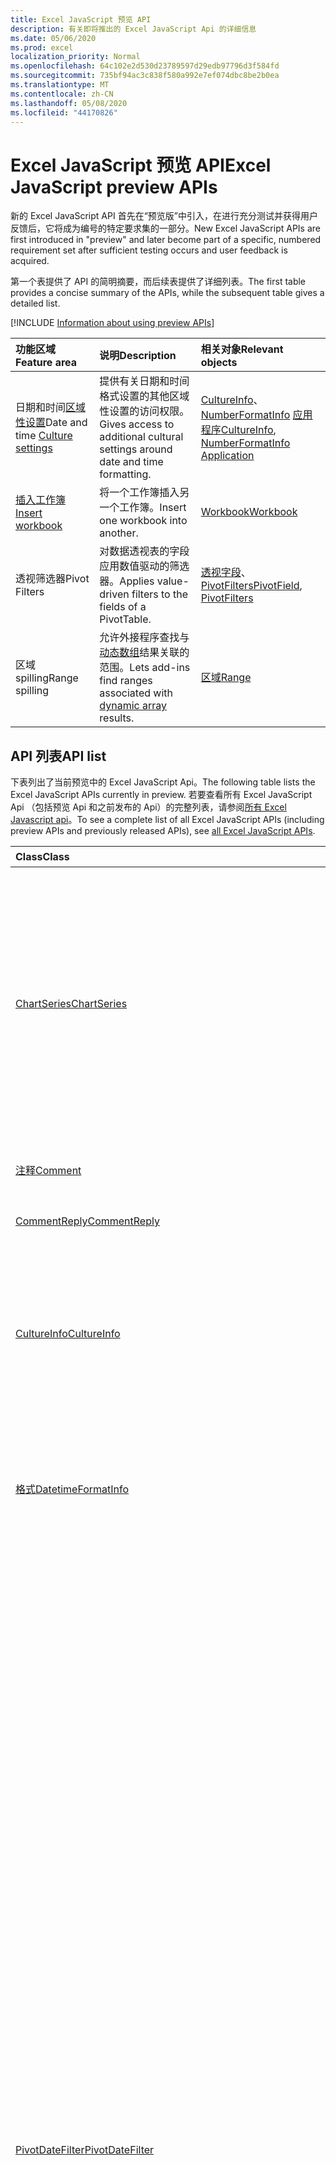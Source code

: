 ```yaml
---
title: Excel JavaScript 预览 API
description: 有关即将推出的 Excel JavaScript Api 的详细信息
ms.date: 05/06/2020
ms.prod: excel
localization_priority: Normal
ms.openlocfilehash: 64c102e2d530d23789597d29edb97796d3f584fd
ms.sourcegitcommit: 735bf94ac3c838f580a992e7ef074dbc8be2b0ea
ms.translationtype: MT
ms.contentlocale: zh-CN
ms.lasthandoff: 05/08/2020
ms.locfileid: "44170826"
---
```

# <a name="excel-javascript-preview-apis"></a><span data-ttu-id="7da85-103">Excel JavaScript 预览 API</span><span class="sxs-lookup"><span data-stu-id="7da85-103">Excel JavaScript preview APIs</span></span>

<span data-ttu-id="7da85-104">新的 Excel JavaScript API 首先在“预览版”中引入，在进行充分测试并获得用户反馈后，它将成为编号的特定要求集的一部分。</span><span class="sxs-lookup"><span data-stu-id="7da85-104">New Excel JavaScript APIs are first introduced in "preview" and later become part of a specific, numbered requirement set after sufficient testing occurs and user feedback is acquired.</span></span>

<span data-ttu-id="7da85-105">第一个表提供了 API 的简明摘要，而后续表提供了详细列表。</span><span class="sxs-lookup"><span data-stu-id="7da85-105">The first table provides a concise summary of the APIs, while the subsequent table gives a detailed list.</span></span>

[!INCLUDE [Information about using preview APIs](../../includes/using-preview-apis-host.md)]

| <span data-ttu-id="7da85-106">功能区域</span><span class="sxs-lookup"><span data-stu-id="7da85-106">Feature area</span></span> | <span data-ttu-id="7da85-107">说明</span><span class="sxs-lookup"><span data-stu-id="7da85-107">Description</span></span> | <span data-ttu-id="7da85-108">相关对象</span><span class="sxs-lookup"><span data-stu-id="7da85-108">Relevant objects</span></span> |
|:--- |:--- |:--- |
| <span data-ttu-id="7da85-109">日期和时间[区域性设置](../../excel/excel-add-ins-workbooks.md#access-application-culture-settings)</span><span class="sxs-lookup"><span data-stu-id="7da85-109">Date and time [Culture settings](../../excel/excel-add-ins-workbooks.md#access-application-culture-settings)</span></span> | <span data-ttu-id="7da85-110">提供有关日期和时间格式设置的其他区域性设置的访问权限。</span><span class="sxs-lookup"><span data-stu-id="7da85-110">Gives access to additional cultural settings around date and time formatting.</span></span> | <span data-ttu-id="7da85-111">[CultureInfo](/javascript/api/excel/excel.cultureinfo)、 [NumberFormatInfo](/javascript/api/excel/excel.numberformatinfo) [应用程序](/javascript/api/excel/excel.application)</span><span class="sxs-lookup"><span data-stu-id="7da85-111">[CultureInfo](/javascript/api/excel/excel.cultureinfo), [NumberFormatInfo](/javascript/api/excel/excel.numberformatinfo) [Application](/javascript/api/excel/excel.application)</span></span> |
| [<span data-ttu-id="7da85-112">插入工作簿</span><span class="sxs-lookup"><span data-stu-id="7da85-112">Insert workbook</span></span>](../../excel/excel-add-ins-workbooks.md#insert-a-copy-of-an-existing-workbook-into-the-current-one-preview) | <span data-ttu-id="7da85-113">将一个工作簿插入另一个工作簿。</span><span class="sxs-lookup"><span data-stu-id="7da85-113">Insert one workbook into another.</span></span>  | [<span data-ttu-id="7da85-114">Workbook</span><span class="sxs-lookup"><span data-stu-id="7da85-114">Workbook</span></span>](/javascript/api/excel/excel.worksheetcollection) |
| <span data-ttu-id="7da85-115">透视筛选器</span><span class="sxs-lookup"><span data-stu-id="7da85-115">Pivot Filters</span></span> | <span data-ttu-id="7da85-116">对数据透视表的字段应用数值驱动的筛选器。</span><span class="sxs-lookup"><span data-stu-id="7da85-116">Applies value-driven filters to the fields of a PivotTable.</span></span> | <span data-ttu-id="7da85-117">[透视字段](/javascript/api/excel/excel.pivotfield#applyfilter-filter-)、 [PivotFilters](/javascript/api/excel/excel.pivotFilters)</span><span class="sxs-lookup"><span data-stu-id="7da85-117">[PivotField](/javascript/api/excel/excel.pivotfield#applyfilter-filter-), [PivotFilters](/javascript/api/excel/excel.pivotFilters)</span></span> |
|<span data-ttu-id="7da85-118">区域 spilling</span><span class="sxs-lookup"><span data-stu-id="7da85-118">Range spilling</span></span> | <span data-ttu-id="7da85-119">允许外接程序查找与[动态数组](https://support.microsoft.com/office/dynamic-array-formulas-and-spilled-array-behavior-205c6b06-03ba-4151-89a1-87a7eb36e531)结果关联的范围。</span><span class="sxs-lookup"><span data-stu-id="7da85-119">Lets add-ins find ranges associated with [dynamic array](https://support.microsoft.com/office/dynamic-array-formulas-and-spilled-array-behavior-205c6b06-03ba-4151-89a1-87a7eb36e531) results.</span></span> | [<span data-ttu-id="7da85-120">区域</span><span class="sxs-lookup"><span data-stu-id="7da85-120">Range</span></span>](/javascript/api/excel/excel.range) |

## <a name="api-list"></a><span data-ttu-id="7da85-121">API 列表</span><span class="sxs-lookup"><span data-stu-id="7da85-121">API list</span></span>

<span data-ttu-id="7da85-122">下表列出了当前预览中的 Excel JavaScript Api。</span><span class="sxs-lookup"><span data-stu-id="7da85-122">The following table lists the Excel JavaScript APIs currently in preview.</span></span> <span data-ttu-id="7da85-123">若要查看所有 Excel JavaScript Api （包括预览 Api 和之前发布的 Api）的完整列表，请参阅[所有 Excel Javascript api](/javascript/api/excel?view=excel-js-preview)。</span><span class="sxs-lookup"><span data-stu-id="7da85-123">To see a complete list of all Excel JavaScript APIs (including preview APIs and previously released APIs), see [all Excel JavaScript APIs](/javascript/api/excel?view=excel-js-preview).</span></span>

| <span data-ttu-id="7da85-124">Class</span><span class="sxs-lookup"><span data-stu-id="7da85-124">Class</span></span> | <span data-ttu-id="7da85-125">域</span><span class="sxs-lookup"><span data-stu-id="7da85-125">Fields</span></span> | <span data-ttu-id="7da85-126">说明</span><span class="sxs-lookup"><span data-stu-id="7da85-126">Description</span></span> |
|:---|:---|:---|
|[<span data-ttu-id="7da85-127">ChartSeries</span><span class="sxs-lookup"><span data-stu-id="7da85-127">ChartSeries</span></span>](/javascript/api/excel/excel.chartseries)|[<span data-ttu-id="7da85-128">getDimensionValues （维： ChartSeriesDimension）</span><span class="sxs-lookup"><span data-stu-id="7da85-128">getDimensionValues(dimension: Excel.ChartSeriesDimension)</span></span>](/javascript/api/excel/excel.chartseries#getdimensionvalues-dimension-)|<span data-ttu-id="7da85-129">从图表系列的单个维中获取值。</span><span class="sxs-lookup"><span data-stu-id="7da85-129">Gets the values from a single dimension of the chart series.</span></span> <span data-ttu-id="7da85-130">这些值可以是类别值，也可以是数据值，具体取决于指定的维度和为图表系列映射数据的方式。</span><span class="sxs-lookup"><span data-stu-id="7da85-130">These could be either category values or data values, depending on the dimension specified and how the data is mapped for the chart series.</span></span>|
|[<span data-ttu-id="7da85-131">注释</span><span class="sxs-lookup"><span data-stu-id="7da85-131">Comment</span></span>](/javascript/api/excel/excel.comment)|[<span data-ttu-id="7da85-132">contentType</span><span class="sxs-lookup"><span data-stu-id="7da85-132">contentType</span></span>](/javascript/api/excel/excel.comment#contenttype)|<span data-ttu-id="7da85-133">获取注释的内容类型。</span><span class="sxs-lookup"><span data-stu-id="7da85-133">Gets the content type of the comment.</span></span>|
|[<span data-ttu-id="7da85-134">CommentReply</span><span class="sxs-lookup"><span data-stu-id="7da85-134">CommentReply</span></span>](/javascript/api/excel/excel.commentreply)|[<span data-ttu-id="7da85-135">contentType</span><span class="sxs-lookup"><span data-stu-id="7da85-135">contentType</span></span>](/javascript/api/excel/excel.commentreply#contenttype)|<span data-ttu-id="7da85-136">答复的内容类型。</span><span class="sxs-lookup"><span data-stu-id="7da85-136">The content type of the reply.</span></span>|
|[<span data-ttu-id="7da85-137">CultureInfo</span><span class="sxs-lookup"><span data-stu-id="7da85-137">CultureInfo</span></span>](/javascript/api/excel/excel.cultureinfo)|[<span data-ttu-id="7da85-138">datetimeFormat</span><span class="sxs-lookup"><span data-stu-id="7da85-138">datetimeFormat</span></span>](/javascript/api/excel/excel.cultureinfo#datetimeformat)|<span data-ttu-id="7da85-139">定义适当的区域性格式，以显示日期和时间。</span><span class="sxs-lookup"><span data-stu-id="7da85-139">Defines the culturally appropriate format of displaying date and time.</span></span> <span data-ttu-id="7da85-140">这取决于当前的系统区域性设置。</span><span class="sxs-lookup"><span data-stu-id="7da85-140">This is based on current system culture settings.</span></span>|
|[<span data-ttu-id="7da85-141">格式</span><span class="sxs-lookup"><span data-stu-id="7da85-141">DatetimeFormatInfo</span></span>](/javascript/api/excel/excel.datetimeformatinfo)|[<span data-ttu-id="7da85-142">dateSeparator</span><span class="sxs-lookup"><span data-stu-id="7da85-142">dateSeparator</span></span>](/javascript/api/excel/excel.datetimeformatinfo#dateseparator)|<span data-ttu-id="7da85-143">获取用作日期分隔符的字符串。</span><span class="sxs-lookup"><span data-stu-id="7da85-143">Gets the string used as the date separator.</span></span> <span data-ttu-id="7da85-144">这取决于当前的系统设置。</span><span class="sxs-lookup"><span data-stu-id="7da85-144">This is based on current system settings.</span></span>|
||[<span data-ttu-id="7da85-145">longDatePattern</span><span class="sxs-lookup"><span data-stu-id="7da85-145">longDatePattern</span></span>](/javascript/api/excel/excel.datetimeformatinfo#longdatepattern)|<span data-ttu-id="7da85-146">获取长日期值的格式字符串。</span><span class="sxs-lookup"><span data-stu-id="7da85-146">Gets the format string for a long date value.</span></span> <span data-ttu-id="7da85-147">这取决于当前的系统设置。</span><span class="sxs-lookup"><span data-stu-id="7da85-147">This is based on current system settings.</span></span>|
||[<span data-ttu-id="7da85-148">longTimePattern</span><span class="sxs-lookup"><span data-stu-id="7da85-148">longTimePattern</span></span>](/javascript/api/excel/excel.datetimeformatinfo#longtimepattern)|<span data-ttu-id="7da85-149">获取长时间值的格式字符串。</span><span class="sxs-lookup"><span data-stu-id="7da85-149">Gets the format string for a long time value.</span></span> <span data-ttu-id="7da85-150">这取决于当前的系统设置。</span><span class="sxs-lookup"><span data-stu-id="7da85-150">This is based on current system settings.</span></span>|
||[<span data-ttu-id="7da85-151">shortDatePattern</span><span class="sxs-lookup"><span data-stu-id="7da85-151">shortDatePattern</span></span>](/javascript/api/excel/excel.datetimeformatinfo#shortdatepattern)|<span data-ttu-id="7da85-152">获取短日期值的格式字符串。</span><span class="sxs-lookup"><span data-stu-id="7da85-152">Gets the format string for a short date value.</span></span> <span data-ttu-id="7da85-153">这取决于当前的系统设置。</span><span class="sxs-lookup"><span data-stu-id="7da85-153">This is based on current system settings.</span></span>|
||[<span data-ttu-id="7da85-154">timeSeparator</span><span class="sxs-lookup"><span data-stu-id="7da85-154">timeSeparator</span></span>](/javascript/api/excel/excel.datetimeformatinfo#timeseparator)|<span data-ttu-id="7da85-155">获取用作时间分隔符的字符串。</span><span class="sxs-lookup"><span data-stu-id="7da85-155">Gets the string used as the time separator.</span></span> <span data-ttu-id="7da85-156">这取决于当前的系统设置。</span><span class="sxs-lookup"><span data-stu-id="7da85-156">This is based on current system settings.</span></span>|
|[<span data-ttu-id="7da85-157">PivotDateFilter</span><span class="sxs-lookup"><span data-stu-id="7da85-157">PivotDateFilter</span></span>](/javascript/api/excel/excel.pivotdatefilter)|[<span data-ttu-id="7da85-158">运算符</span><span class="sxs-lookup"><span data-stu-id="7da85-158">comparator</span></span>](/javascript/api/excel/excel.pivotdatefilter#comparator)|<span data-ttu-id="7da85-159">比较运算符是其他值要与其进行比较的静态值。</span><span class="sxs-lookup"><span data-stu-id="7da85-159">The comparator is the static value to which other values are compared.</span></span> <span data-ttu-id="7da85-160">比较的类型由条件定义。</span><span class="sxs-lookup"><span data-stu-id="7da85-160">The type of comparison is defined by the condition.</span></span>|
||[<span data-ttu-id="7da85-161">表达式</span><span class="sxs-lookup"><span data-stu-id="7da85-161">condition</span></span>](/javascript/api/excel/excel.pivotdatefilter#condition)|<span data-ttu-id="7da85-162">指定筛选器的条件，该条件定义了必要的筛选条件。</span><span class="sxs-lookup"><span data-stu-id="7da85-162">Specifies the condition for the filter, which defines the necessary filtering criteria.</span></span>|
||[<span data-ttu-id="7da85-163">异</span><span class="sxs-lookup"><span data-stu-id="7da85-163">exclusive</span></span>](/javascript/api/excel/excel.pivotdatefilter#exclusive)|<span data-ttu-id="7da85-164">如果为 true，则筛选*排除*满足条件的项目。</span><span class="sxs-lookup"><span data-stu-id="7da85-164">If true, filter *excludes* items that meet criteria.</span></span> <span data-ttu-id="7da85-165">默认值为 false （筛选以包含满足条件的项目）。</span><span class="sxs-lookup"><span data-stu-id="7da85-165">The default is false (filter to include items that meet criteria).</span></span>|
||[<span data-ttu-id="7da85-166">lowerBound</span><span class="sxs-lookup"><span data-stu-id="7da85-166">lowerBound</span></span>](/javascript/api/excel/excel.pivotdatefilter#lowerbound)|<span data-ttu-id="7da85-167">`Between`筛选条件范围的下限。</span><span class="sxs-lookup"><span data-stu-id="7da85-167">The lower-bound of the range for the `Between` filter condition.</span></span>|
||[<span data-ttu-id="7da85-168">upperBound</span><span class="sxs-lookup"><span data-stu-id="7da85-168">upperBound</span></span>](/javascript/api/excel/excel.pivotdatefilter#upperbound)|<span data-ttu-id="7da85-169">`Between`筛选条件范围的上限。</span><span class="sxs-lookup"><span data-stu-id="7da85-169">The upper-bound of the range for the `Between` filter condition.</span></span>|
||[<span data-ttu-id="7da85-170">wholeDays</span><span class="sxs-lookup"><span data-stu-id="7da85-170">wholeDays</span></span>](/javascript/api/excel/excel.pivotdatefilter#wholedays)|<span data-ttu-id="7da85-171">对于`Equals`、 `Before`、 `After`和`Between`筛选条件，指示是否应将比较作为全天进行。</span><span class="sxs-lookup"><span data-stu-id="7da85-171">For `Equals`, `Before`, `After`, and `Between` filter conditions, indicates if comparisons should be made as whole days.</span></span>|
|[<span data-ttu-id="7da85-172">PivotField</span><span class="sxs-lookup"><span data-stu-id="7da85-172">PivotField</span></span>](/javascript/api/excel/excel.pivotfield)|[<span data-ttu-id="7da85-173">applyFilter （filter： PivotFilters）</span><span class="sxs-lookup"><span data-stu-id="7da85-173">applyFilter(filter: Excel.PivotFilters)</span></span>](/javascript/api/excel/excel.pivotfield#applyfilter-filter-)|<span data-ttu-id="7da85-174">设置字段的当前 PivotFilters 的一个或多个，并将它们应用于字段。</span><span class="sxs-lookup"><span data-stu-id="7da85-174">Sets one or multiple of the field's current PivotFilters and applies them to the field.</span></span>|
||[<span data-ttu-id="7da85-175">clearAllFilters （）</span><span class="sxs-lookup"><span data-stu-id="7da85-175">clearAllFilters()</span></span>](/javascript/api/excel/excel.pivotfield#clearallfilters--)|<span data-ttu-id="7da85-176">从字段的所有筛选器中清除所有条件。</span><span class="sxs-lookup"><span data-stu-id="7da85-176">Clears all criteria from all of the field's filters.</span></span> <span data-ttu-id="7da85-177">这将删除对字段的任何活动筛选。</span><span class="sxs-lookup"><span data-stu-id="7da85-177">This removes any active filtering on the field.</span></span>|
||[<span data-ttu-id="7da85-178">clearFilter （filterType： PivotFilterType）</span><span class="sxs-lookup"><span data-stu-id="7da85-178">clearFilter(filterType: Excel.PivotFilterType)</span></span>](/javascript/api/excel/excel.pivotfield#clearfilter-filtertype-)|<span data-ttu-id="7da85-179">清除给定类型的字段筛选器中的所有现有条件（如果当前应用了一个条件）。</span><span class="sxs-lookup"><span data-stu-id="7da85-179">Clears all existing criteria from the field's filter of the given type (if one is currently applied).</span></span>|
||[<span data-ttu-id="7da85-180">getFilters()</span><span class="sxs-lookup"><span data-stu-id="7da85-180">getFilters()</span></span>](/javascript/api/excel/excel.pivotfield#getfilters--)|<span data-ttu-id="7da85-181">获取当前应用于字段的所有筛选器。</span><span class="sxs-lookup"><span data-stu-id="7da85-181">Gets all filters currently applied on the field.</span></span>|
||[<span data-ttu-id="7da85-182">isFiltered （filterType？： PivotFilterType）</span><span class="sxs-lookup"><span data-stu-id="7da85-182">isFiltered(filterType?: Excel.PivotFilterType)</span></span>](/javascript/api/excel/excel.pivotfield#isfiltered-filtertype-)|<span data-ttu-id="7da85-183">检查字段上是否有任何已应用的筛选器。</span><span class="sxs-lookup"><span data-stu-id="7da85-183">Checks if there are any applied filters on the field.</span></span>|
|[<span data-ttu-id="7da85-184">PivotFilters</span><span class="sxs-lookup"><span data-stu-id="7da85-184">PivotFilters</span></span>](/javascript/api/excel/excel.pivotfilters)|[<span data-ttu-id="7da85-185">dateFilter</span><span class="sxs-lookup"><span data-stu-id="7da85-185">dateFilter</span></span>](/javascript/api/excel/excel.pivotfilters#datefilter)|<span data-ttu-id="7da85-186">透视字段当前应用的日期筛选器。</span><span class="sxs-lookup"><span data-stu-id="7da85-186">The PivotField's currently applied date filter.</span></span> <span data-ttu-id="7da85-187">如果未应用任何值，则为 Null。</span><span class="sxs-lookup"><span data-stu-id="7da85-187">Null if none is applied.</span></span>|
||[<span data-ttu-id="7da85-188">labelFilter</span><span class="sxs-lookup"><span data-stu-id="7da85-188">labelFilter</span></span>](/javascript/api/excel/excel.pivotfilters#labelfilter)|<span data-ttu-id="7da85-189">透视字段当前应用的标签筛选器。</span><span class="sxs-lookup"><span data-stu-id="7da85-189">The PivotField's currently applied label filter.</span></span> <span data-ttu-id="7da85-190">如果未应用任何值，则为 Null。</span><span class="sxs-lookup"><span data-stu-id="7da85-190">Null if none is applied.</span></span>|
||[<span data-ttu-id="7da85-191">manualFilter</span><span class="sxs-lookup"><span data-stu-id="7da85-191">manualFilter</span></span>](/javascript/api/excel/excel.pivotfilters#manualfilter)|<span data-ttu-id="7da85-192">透视字段当前应用的手动筛选。</span><span class="sxs-lookup"><span data-stu-id="7da85-192">The PivotField's currently applied manual filter.</span></span> <span data-ttu-id="7da85-193">如果未应用任何值，则为 Null。</span><span class="sxs-lookup"><span data-stu-id="7da85-193">Null if none is applied.</span></span>|
||[<span data-ttu-id="7da85-194">valueFilter</span><span class="sxs-lookup"><span data-stu-id="7da85-194">valueFilter</span></span>](/javascript/api/excel/excel.pivotfilters#valuefilter)|<span data-ttu-id="7da85-195">透视字段当前应用的值筛选器。</span><span class="sxs-lookup"><span data-stu-id="7da85-195">The PivotField's currently applied value filter.</span></span> <span data-ttu-id="7da85-196">如果未应用任何值，则为 Null。</span><span class="sxs-lookup"><span data-stu-id="7da85-196">Null if none is applied.</span></span>|
|[<span data-ttu-id="7da85-197">PivotLabelFilter</span><span class="sxs-lookup"><span data-stu-id="7da85-197">PivotLabelFilter</span></span>](/javascript/api/excel/excel.pivotlabelfilter)|[<span data-ttu-id="7da85-198">运算符</span><span class="sxs-lookup"><span data-stu-id="7da85-198">comparator</span></span>](/javascript/api/excel/excel.pivotlabelfilter#comparator)|<span data-ttu-id="7da85-199">比较运算符是其他值要与其进行比较的静态值。</span><span class="sxs-lookup"><span data-stu-id="7da85-199">The comparator is the static value to which other values are compared.</span></span> <span data-ttu-id="7da85-200">比较的类型由条件定义。</span><span class="sxs-lookup"><span data-stu-id="7da85-200">The type of comparison is defined by the condition.</span></span>|
||[<span data-ttu-id="7da85-201">表达式</span><span class="sxs-lookup"><span data-stu-id="7da85-201">condition</span></span>](/javascript/api/excel/excel.pivotlabelfilter#condition)|<span data-ttu-id="7da85-202">指定筛选器的条件，该条件定义了必要的筛选条件。</span><span class="sxs-lookup"><span data-stu-id="7da85-202">Specifies the condition for the filter, which defines the necessary filtering criteria.</span></span>|
||[<span data-ttu-id="7da85-203">异</span><span class="sxs-lookup"><span data-stu-id="7da85-203">exclusive</span></span>](/javascript/api/excel/excel.pivotlabelfilter#exclusive)|<span data-ttu-id="7da85-204">如果为 true，则筛选*排除*满足条件的项目。</span><span class="sxs-lookup"><span data-stu-id="7da85-204">If true, filter *excludes* items that meet criteria.</span></span> <span data-ttu-id="7da85-205">默认值为 false （筛选以包含满足条件的项目）。</span><span class="sxs-lookup"><span data-stu-id="7da85-205">The default is false (filter to include items that meet criteria).</span></span>|
||[<span data-ttu-id="7da85-206">lowerBound</span><span class="sxs-lookup"><span data-stu-id="7da85-206">lowerBound</span></span>](/javascript/api/excel/excel.pivotlabelfilter#lowerbound)|<span data-ttu-id="7da85-207">筛选条件之间的范围的下限。</span><span class="sxs-lookup"><span data-stu-id="7da85-207">The lower-bound of the range for the Between filter condition.</span></span>|
||[<span data-ttu-id="7da85-208">substring</span><span class="sxs-lookup"><span data-stu-id="7da85-208">substring</span></span>](/javascript/api/excel/excel.pivotlabelfilter#substring)|<span data-ttu-id="7da85-209">用于`BeginsWith`、 `EndsWith`和`Contains`筛选条件的子字符串。</span><span class="sxs-lookup"><span data-stu-id="7da85-209">The substring used for `BeginsWith`, `EndsWith`, and `Contains` filter conditions.</span></span>|
||[<span data-ttu-id="7da85-210">upperBound</span><span class="sxs-lookup"><span data-stu-id="7da85-210">upperBound</span></span>](/javascript/api/excel/excel.pivotlabelfilter#upperbound)|<span data-ttu-id="7da85-211">筛选条件之间的范围的上限。</span><span class="sxs-lookup"><span data-stu-id="7da85-211">The upper-bound of the range for the Between filter condition.</span></span>|
|[<span data-ttu-id="7da85-212">PivotLayout</span><span class="sxs-lookup"><span data-stu-id="7da85-212">PivotLayout</span></span>](/javascript/api/excel/excel.pivotlayout)|[<span data-ttu-id="7da85-213">getCell(dataHierarchy: DataPivotHierarchy \| string, rowItems: Array<PivotItem \| string>, columnItems: Array<PivotItem \| string>)</span><span class="sxs-lookup"><span data-stu-id="7da85-213">getCell(dataHierarchy: DataPivotHierarchy \| string, rowItems: Array<PivotItem \| string>, columnItems: Array<PivotItem \| string>)</span></span>](/javascript/api/excel/excel.pivotlayout#getcell-datahierarchy--rowitems--columnitems-)|<span data-ttu-id="7da85-214">根据数据层次结构以及各自层次结构的行和列项，获取数据透视表中的唯一单元格。</span><span class="sxs-lookup"><span data-stu-id="7da85-214">Gets a unique cell in the PivotTable based on a data hierarchy and the row and column items of their respective hierarchies.</span></span> <span data-ttu-id="7da85-215">返回的单元格是给定行和列的交集，其中包含来自给定层次结构的数据。</span><span class="sxs-lookup"><span data-stu-id="7da85-215">The returned cell is the intersection of the given row and column that contains the data from the given hierarchy.</span></span> <span data-ttu-id="7da85-216">此方法与在特定单元格上调用 getPivotItems 和 getDataHierarchy 相反。</span><span class="sxs-lookup"><span data-stu-id="7da85-216">This method is the inverse of calling getPivotItems and getDataHierarchy on a particular cell.</span></span>|
||[<span data-ttu-id="7da85-217">pivotStyle</span><span class="sxs-lookup"><span data-stu-id="7da85-217">pivotStyle</span></span>](/javascript/api/excel/excel.pivotlayout#pivotstyle)|<span data-ttu-id="7da85-218">应用于数据透视表的样式。</span><span class="sxs-lookup"><span data-stu-id="7da85-218">The style applied to the PivotTable.</span></span>|
||[<span data-ttu-id="7da85-219">setStyle （style： string \| PivotTableStyle \| BuiltInPivotTableStyle）</span><span class="sxs-lookup"><span data-stu-id="7da85-219">setStyle(style: string \| PivotTableStyle \| BuiltInPivotTableStyle)</span></span>](/javascript/api/excel/excel.pivotlayout#setstyle-style-)|<span data-ttu-id="7da85-220">设置应用于数据透视表的样式。</span><span class="sxs-lookup"><span data-stu-id="7da85-220">Sets the style applied to the PivotTable.</span></span>|
|[<span data-ttu-id="7da85-221">PivotManualFilter</span><span class="sxs-lookup"><span data-stu-id="7da85-221">PivotManualFilter</span></span>](/javascript/api/excel/excel.pivotmanualfilter)|[<span data-ttu-id="7da85-222">selectedItems</span><span class="sxs-lookup"><span data-stu-id="7da85-222">selectedItems</span></span>](/javascript/api/excel/excel.pivotmanualfilter#selecteditems)|<span data-ttu-id="7da85-223">要手动筛选的选定项的列表。</span><span class="sxs-lookup"><span data-stu-id="7da85-223">A list of selected items to manually filter.</span></span> <span data-ttu-id="7da85-224">这些项必须是所选字段中现有和有效的项。</span><span class="sxs-lookup"><span data-stu-id="7da85-224">These must be existing and valid items from the chosen field.</span></span>|
|[<span data-ttu-id="7da85-225">PivotTable</span><span class="sxs-lookup"><span data-stu-id="7da85-225">PivotTable</span></span>](/javascript/api/excel/excel.pivottable)|[<span data-ttu-id="7da85-226">allowMultipleFiltersPerField</span><span class="sxs-lookup"><span data-stu-id="7da85-226">allowMultipleFiltersPerField</span></span>](/javascript/api/excel/excel.pivottable#allowmultiplefiltersperfield)|<span data-ttu-id="7da85-227">指定数据透视表是否允许对表中给定的透视字段上的多个 PivotFilters 进行应用。</span><span class="sxs-lookup"><span data-stu-id="7da85-227">Specifies if the PivotTable allows the application of multiple PivotFilters on a given PivotField in the table.</span></span>|
|[<span data-ttu-id="7da85-228">PivotValueFilter</span><span class="sxs-lookup"><span data-stu-id="7da85-228">PivotValueFilter</span></span>](/javascript/api/excel/excel.pivotvaluefilter)|[<span data-ttu-id="7da85-229">运算符</span><span class="sxs-lookup"><span data-stu-id="7da85-229">comparator</span></span>](/javascript/api/excel/excel.pivotvaluefilter#comparator)|<span data-ttu-id="7da85-230">比较运算符是其他值要与其进行比较的静态值。</span><span class="sxs-lookup"><span data-stu-id="7da85-230">The comparator is the static value to which other values are compared.</span></span> <span data-ttu-id="7da85-231">比较的类型由条件定义。</span><span class="sxs-lookup"><span data-stu-id="7da85-231">The type of comparison is defined by the condition.</span></span>|
||[<span data-ttu-id="7da85-232">表达式</span><span class="sxs-lookup"><span data-stu-id="7da85-232">condition</span></span>](/javascript/api/excel/excel.pivotvaluefilter#condition)|<span data-ttu-id="7da85-233">指定筛选器的条件，该条件定义了必要的筛选条件。</span><span class="sxs-lookup"><span data-stu-id="7da85-233">Specifies the condition for the filter, which defines the necessary filtering criteria.</span></span>|
||[<span data-ttu-id="7da85-234">异</span><span class="sxs-lookup"><span data-stu-id="7da85-234">exclusive</span></span>](/javascript/api/excel/excel.pivotvaluefilter#exclusive)|<span data-ttu-id="7da85-235">如果为 true，则筛选*排除*满足条件的项目。</span><span class="sxs-lookup"><span data-stu-id="7da85-235">If true, filter *excludes* items that meet criteria.</span></span> <span data-ttu-id="7da85-236">默认值为 false （筛选以包含满足条件的项目）。</span><span class="sxs-lookup"><span data-stu-id="7da85-236">The default is false (filter to include items that meet criteria).</span></span>|
||[<span data-ttu-id="7da85-237">lowerBound</span><span class="sxs-lookup"><span data-stu-id="7da85-237">lowerBound</span></span>](/javascript/api/excel/excel.pivotvaluefilter#lowerbound)|<span data-ttu-id="7da85-238">`Between`筛选条件范围的下限。</span><span class="sxs-lookup"><span data-stu-id="7da85-238">The lower-bound of the range for the `Between` filter condition.</span></span>|
||[<span data-ttu-id="7da85-239">selectionType</span><span class="sxs-lookup"><span data-stu-id="7da85-239">selectionType</span></span>](/javascript/api/excel/excel.pivotvaluefilter#selectiontype)|<span data-ttu-id="7da85-240">指定筛选器是用于顶部/底部 N 项、顶部/底部 N 百分比还是顶部/底部 N 求和。</span><span class="sxs-lookup"><span data-stu-id="7da85-240">Specifies if the filter is for the top/bottom N items, top/bottom N percent, or top/bottom N sum.</span></span>|
||[<span data-ttu-id="7da85-241">极限</span><span class="sxs-lookup"><span data-stu-id="7da85-241">threshold</span></span>](/javascript/api/excel/excel.pivotvaluefilter#threshold)|<span data-ttu-id="7da85-242">要针对顶部/底部筛选条件筛选的项、百分比或 sum 的 "N" 阈值数。</span><span class="sxs-lookup"><span data-stu-id="7da85-242">The "N" threshold number of items, percent, or sum to be filtered for a Top/Bottom filter condition.</span></span>|
||[<span data-ttu-id="7da85-243">upperBound</span><span class="sxs-lookup"><span data-stu-id="7da85-243">upperBound</span></span>](/javascript/api/excel/excel.pivotvaluefilter#upperbound)|<span data-ttu-id="7da85-244">`Between`筛选条件范围的上限。</span><span class="sxs-lookup"><span data-stu-id="7da85-244">The upper-bound of the range for the `Between` filter condition.</span></span>|
||[<span data-ttu-id="7da85-245">value</span><span class="sxs-lookup"><span data-stu-id="7da85-245">value</span></span>](/javascript/api/excel/excel.pivotvaluefilter#value)|<span data-ttu-id="7da85-246">筛选所依据的字段中所选的 "值" 的名称。</span><span class="sxs-lookup"><span data-stu-id="7da85-246">Name of the chosen "value" in the field by which to filter.</span></span>|
|[<span data-ttu-id="7da85-247">Range</span><span class="sxs-lookup"><span data-stu-id="7da85-247">Range</span></span>](/javascript/api/excel/excel.range)|[<span data-ttu-id="7da85-248">getSpillParent()</span><span class="sxs-lookup"><span data-stu-id="7da85-248">getSpillParent()</span></span>](/javascript/api/excel/excel.range#getspillparent--)|<span data-ttu-id="7da85-249">获取 Range 对象，它包含要将某个单元格溢出到的定位单元格。</span><span class="sxs-lookup"><span data-stu-id="7da85-249">Gets the range object containing the anchor cell for a cell getting spilled into.</span></span> <span data-ttu-id="7da85-250">如果应用于具有多个单元格的区域，则会失败。</span><span class="sxs-lookup"><span data-stu-id="7da85-250">Fails if applied to a range with more than one cell.</span></span>|
||[<span data-ttu-id="7da85-251">getSpillParentOrNullObject()</span><span class="sxs-lookup"><span data-stu-id="7da85-251">getSpillParentOrNullObject()</span></span>](/javascript/api/excel/excel.range#getspillparentornullobject--)|<span data-ttu-id="7da85-252">获取 Range 对象，它包含要将某个单元格溢出到的定位单元格。</span><span class="sxs-lookup"><span data-stu-id="7da85-252">Gets the range object containing the anchor cell for a cell getting spilled into.</span></span>|
||[<span data-ttu-id="7da85-253">getSpillingToRange()</span><span class="sxs-lookup"><span data-stu-id="7da85-253">getSpillingToRange()</span></span>](/javascript/api/excel/excel.range#getspillingtorange--)|<span data-ttu-id="7da85-254">获取 Range 对象，它在调用定位单元格时包含溢出区域。</span><span class="sxs-lookup"><span data-stu-id="7da85-254">Gets the range object containing the spill range when called on an anchor cell.</span></span> <span data-ttu-id="7da85-255">如果应用于具有多个单元格的区域，则会失败。</span><span class="sxs-lookup"><span data-stu-id="7da85-255">Fails if applied to a range with more than one cell.</span></span>|
||[<span data-ttu-id="7da85-256">getSpillingToRangeOrNullObject()</span><span class="sxs-lookup"><span data-stu-id="7da85-256">getSpillingToRangeOrNullObject()</span></span>](/javascript/api/excel/excel.range#getspillingtorangeornullobject--)|<span data-ttu-id="7da85-257">获取 Range 对象，它在调用定位单元格时包含溢出区域。</span><span class="sxs-lookup"><span data-stu-id="7da85-257">Gets the range object containing the spill range when called on an anchor cell.</span></span>|
||[<span data-ttu-id="7da85-258">hasSpill</span><span class="sxs-lookup"><span data-stu-id="7da85-258">hasSpill</span></span>](/javascript/api/excel/excel.range#hasspill)|<span data-ttu-id="7da85-259">表示所有单元格是否都具有溢出边框。</span><span class="sxs-lookup"><span data-stu-id="7da85-259">Represents if all cells have a spill border.</span></span>|
||[<span data-ttu-id="7da85-260">numberFormatCategories</span><span class="sxs-lookup"><span data-stu-id="7da85-260">numberFormatCategories</span></span>](/javascript/api/excel/excel.range#numberformatcategories)|<span data-ttu-id="7da85-261">表示每个单元格的数字格式的类别。</span><span class="sxs-lookup"><span data-stu-id="7da85-261">Represents the category of number format of each cell.</span></span>|
||[<span data-ttu-id="7da85-262">savedAsArray</span><span class="sxs-lookup"><span data-stu-id="7da85-262">savedAsArray</span></span>](/javascript/api/excel/excel.range#savedasarray)|<span data-ttu-id="7da85-263">表示是否将所有单元格都保存为数组公式。</span><span class="sxs-lookup"><span data-stu-id="7da85-263">Represents if ALL the cells would be saved as an array formula.</span></span>|
|[<span data-ttu-id="7da85-264">ShapeCollection</span><span class="sxs-lookup"><span data-stu-id="7da85-264">ShapeCollection</span></span>](/javascript/api/excel/excel.shapecollection)|[<span data-ttu-id="7da85-265">addSvg(xml: string)</span><span class="sxs-lookup"><span data-stu-id="7da85-265">addSvg(xml: string)</span></span>](/javascript/api/excel/excel.shapecollection#addsvg-xml-)|<span data-ttu-id="7da85-266">从 XML 字符串创建可缩放的矢量图形 (SVG) 并将其添加到工作表。</span><span class="sxs-lookup"><span data-stu-id="7da85-266">Creates a scalable vector graphic (SVG) from an XML string and adds it to the worksheet.</span></span> <span data-ttu-id="7da85-267">返回表示新图片的 Shape 对象。</span><span class="sxs-lookup"><span data-stu-id="7da85-267">Returns a Shape object that represents the new image.</span></span>|
|[<span data-ttu-id="7da85-268">Slicer</span><span class="sxs-lookup"><span data-stu-id="7da85-268">Slicer</span></span>](/javascript/api/excel/excel.slicer)|[<span data-ttu-id="7da85-269">nameInFormula</span><span class="sxs-lookup"><span data-stu-id="7da85-269">nameInFormula</span></span>](/javascript/api/excel/excel.slicer#nameinformula)|<span data-ttu-id="7da85-270">表示公式中使用切片器名称。</span><span class="sxs-lookup"><span data-stu-id="7da85-270">Represents the slicer name used in the formula.</span></span>|
||[<span data-ttu-id="7da85-271">slicerStyle</span><span class="sxs-lookup"><span data-stu-id="7da85-271">slicerStyle</span></span>](/javascript/api/excel/excel.slicer#slicerstyle)|<span data-ttu-id="7da85-272">应用于切片器的样式。</span><span class="sxs-lookup"><span data-stu-id="7da85-272">The style applied to the Slicer.</span></span>|
||[<span data-ttu-id="7da85-273">setStyle （style： string \| PivotTableStyle \| BuiltInSlicerStyle）</span><span class="sxs-lookup"><span data-stu-id="7da85-273">setStyle(style: string \| PivotTableStyle \| BuiltInSlicerStyle)</span></span>](/javascript/api/excel/excel.slicer#setstyle-style-)|<span data-ttu-id="7da85-274">设置应用于切片器的样式。</span><span class="sxs-lookup"><span data-stu-id="7da85-274">Sets the style applied to the slicer.</span></span>|
|[<span data-ttu-id="7da85-275">Table</span><span class="sxs-lookup"><span data-stu-id="7da85-275">Table</span></span>](/javascript/api/excel/excel.table)|[<span data-ttu-id="7da85-276">clearStyle()</span><span class="sxs-lookup"><span data-stu-id="7da85-276">clearStyle()</span></span>](/javascript/api/excel/excel.table#clearstyle--)|<span data-ttu-id="7da85-277">将表格更改为使用默认表格样式。</span><span class="sxs-lookup"><span data-stu-id="7da85-277">Changes the table to use the default table style.</span></span>|
||[<span data-ttu-id="7da85-278">onFiltered</span><span class="sxs-lookup"><span data-stu-id="7da85-278">onFiltered</span></span>](/javascript/api/excel/excel.table#onfiltered)|<span data-ttu-id="7da85-279">在特定表格上应用筛选器时发生。</span><span class="sxs-lookup"><span data-stu-id="7da85-279">Occurs when filter is applied on a specific table.</span></span>|
||[<span data-ttu-id="7da85-280">tableStyle</span><span class="sxs-lookup"><span data-stu-id="7da85-280">tableStyle</span></span>](/javascript/api/excel/excel.table#tablestyle)|<span data-ttu-id="7da85-281">应用于表的样式。</span><span class="sxs-lookup"><span data-stu-id="7da85-281">The style applied to the Table.</span></span>|
||[<span data-ttu-id="7da85-282">setStyle （style： string \| PivotTableStyle \| BuiltInTableStyle）</span><span class="sxs-lookup"><span data-stu-id="7da85-282">setStyle(style: string \| PivotTableStyle \| BuiltInTableStyle)</span></span>](/javascript/api/excel/excel.table#setstyle-style-)|<span data-ttu-id="7da85-283">设置应用于切片器的样式。</span><span class="sxs-lookup"><span data-stu-id="7da85-283">Sets the style applied to the slicer.</span></span>|
|[<span data-ttu-id="7da85-284">TableCollection</span><span class="sxs-lookup"><span data-stu-id="7da85-284">TableCollection</span></span>](/javascript/api/excel/excel.tablecollection)|[<span data-ttu-id="7da85-285">onFiltered</span><span class="sxs-lookup"><span data-stu-id="7da85-285">onFiltered</span></span>](/javascript/api/excel/excel.tablecollection#onfiltered)|<span data-ttu-id="7da85-286">在工作簿或工作表中的任何表格上应用筛选器时发生。</span><span class="sxs-lookup"><span data-stu-id="7da85-286">Occurs when filter is applied on any table in a workbook, or a worksheet.</span></span>|
|[<span data-ttu-id="7da85-287">TableFilteredEventArgs</span><span class="sxs-lookup"><span data-stu-id="7da85-287">TableFilteredEventArgs</span></span>](/javascript/api/excel/excel.tablefilteredeventargs)|[<span data-ttu-id="7da85-288">tableId</span><span class="sxs-lookup"><span data-stu-id="7da85-288">tableId</span></span>](/javascript/api/excel/excel.tablefilteredeventargs#tableid)|<span data-ttu-id="7da85-289">获取应用了筛选器的表的 id。</span><span class="sxs-lookup"><span data-stu-id="7da85-289">Gets the id of the table in which the filter is applied.</span></span>|
||[<span data-ttu-id="7da85-290">type</span><span class="sxs-lookup"><span data-stu-id="7da85-290">type</span></span>](/javascript/api/excel/excel.tablefilteredeventargs#type)|<span data-ttu-id="7da85-291">获取事件的类型。</span><span class="sxs-lookup"><span data-stu-id="7da85-291">Gets the type of the event.</span></span> <span data-ttu-id="7da85-292">有关详细信息，请参阅 Excel.EventType。</span><span class="sxs-lookup"><span data-stu-id="7da85-292">See Excel.EventType for details.</span></span>|
||[<span data-ttu-id="7da85-293">worksheetId</span><span class="sxs-lookup"><span data-stu-id="7da85-293">worksheetId</span></span>](/javascript/api/excel/excel.tablefilteredeventargs#worksheetid)|<span data-ttu-id="7da85-294">获取包含表的工作表的 id。</span><span class="sxs-lookup"><span data-stu-id="7da85-294">Gets the id of the worksheet which contains the table.</span></span>|
|[<span data-ttu-id="7da85-295">Workbook</span><span class="sxs-lookup"><span data-stu-id="7da85-295">Workbook</span></span>](/javascript/api/excel/excel.workbook)|[<span data-ttu-id="7da85-296">showPivotFieldList</span><span class="sxs-lookup"><span data-stu-id="7da85-296">showPivotFieldList</span></span>](/javascript/api/excel/excel.workbook#showpivotfieldlist)|<span data-ttu-id="7da85-297">指定是否在工作簿级别显示数据透视表的 "字段列表" 窗格。</span><span class="sxs-lookup"><span data-stu-id="7da85-297">Specifies whether the PivotTable's field list pane is shown at the workbook level.</span></span>|
||[<span data-ttu-id="7da85-298">use1904DateSystem</span><span class="sxs-lookup"><span data-stu-id="7da85-298">use1904DateSystem</span></span>](/javascript/api/excel/excel.workbook#use1904datesystem)|<span data-ttu-id="7da85-299">如果工作簿使用 1904 日期系统，则为 True。</span><span class="sxs-lookup"><span data-stu-id="7da85-299">True if the workbook uses the 1904 date system.</span></span>|
|[<span data-ttu-id="7da85-300">Worksheet</span><span class="sxs-lookup"><span data-stu-id="7da85-300">Worksheet</span></span>](/javascript/api/excel/excel.worksheet)|[<span data-ttu-id="7da85-301">customProperties</span><span class="sxs-lookup"><span data-stu-id="7da85-301">customProperties</span></span>](/javascript/api/excel/excel.worksheet#customproperties)|<span data-ttu-id="7da85-302">获取工作表级自定义属性的集合。</span><span class="sxs-lookup"><span data-stu-id="7da85-302">Gets a collection of worksheet-level custom properties.</span></span>|
||[<span data-ttu-id="7da85-303">onFiltered</span><span class="sxs-lookup"><span data-stu-id="7da85-303">onFiltered</span></span>](/javascript/api/excel/excel.worksheet#onfiltered)|<span data-ttu-id="7da85-304">在特定工作表上应用筛选器时发生。</span><span class="sxs-lookup"><span data-stu-id="7da85-304">Occurs when filter is applied on a specific worksheet.</span></span>|
|[<span data-ttu-id="7da85-305">WorksheetCollection</span><span class="sxs-lookup"><span data-stu-id="7da85-305">WorksheetCollection</span></span>](/javascript/api/excel/excel.worksheetcollection)|<span data-ttu-id="7da85-306">[addFromBase64(base64File: string, sheetNamesToInsert?: string[], positionType?: Excel.WorksheetPositionType, relativeTo?: Worksheet \| string)](/javascript/api/excel/excel.worksheetcollection#addfrombase64-base64file--sheetnamestoinsert--positiontype--relativeto-)</span><span class="sxs-lookup"><span data-stu-id="7da85-306">[addFromBase64(base64File: string, sheetNamesToInsert?: string[], positionType?: Excel.WorksheetPositionType, relativeTo?: Worksheet \| string)](/javascript/api/excel/excel.worksheetcollection#addfrombase64-base64file--sheetnamestoinsert--positiontype--relativeto-)</span></span>|<span data-ttu-id="7da85-307">将工作簿的指定工作表插入当前工作簿。</span><span class="sxs-lookup"><span data-stu-id="7da85-307">Inserts the specified worksheets of a workbook into the current workbook.</span></span>|
||[<span data-ttu-id="7da85-308">onFiltered</span><span class="sxs-lookup"><span data-stu-id="7da85-308">onFiltered</span></span>](/javascript/api/excel/excel.worksheetcollection#onfiltered)|<span data-ttu-id="7da85-309">在工作簿中应用任何工作表的筛选器时发生。</span><span class="sxs-lookup"><span data-stu-id="7da85-309">Occurs when any worksheet's filter is applied in the workbook.</span></span>|
|[<span data-ttu-id="7da85-310">WorksheetCustomProperty</span><span class="sxs-lookup"><span data-stu-id="7da85-310">WorksheetCustomProperty</span></span>](/javascript/api/excel/excel.worksheetcustomproperty)|[<span data-ttu-id="7da85-311">delete()</span><span class="sxs-lookup"><span data-stu-id="7da85-311">delete()</span></span>](/javascript/api/excel/excel.worksheetcustomproperty#delete--)|<span data-ttu-id="7da85-312">删除 custom property 对象。</span><span class="sxs-lookup"><span data-stu-id="7da85-312">Deletes the custom property.</span></span>|
||[<span data-ttu-id="7da85-313">key</span><span class="sxs-lookup"><span data-stu-id="7da85-313">key</span></span>](/javascript/api/excel/excel.worksheetcustomproperty#key)|<span data-ttu-id="7da85-314">获取 customProperty 的键。</span><span class="sxs-lookup"><span data-stu-id="7da85-314">Gets the key of the custom property.</span></span> <span data-ttu-id="7da85-315">自定义属性键不区分大小写。</span><span class="sxs-lookup"><span data-stu-id="7da85-315">Custom property keys are case-insensitive.</span></span>|
||[<span data-ttu-id="7da85-316">value</span><span class="sxs-lookup"><span data-stu-id="7da85-316">value</span></span>](/javascript/api/excel/excel.worksheetcustomproperty#value)|<span data-ttu-id="7da85-317">获取或设置自定义属性的值。</span><span class="sxs-lookup"><span data-stu-id="7da85-317">Gets or sets the value of the custom property.</span></span>|
|[<span data-ttu-id="7da85-318">WorksheetCustomPropertyCollection</span><span class="sxs-lookup"><span data-stu-id="7da85-318">WorksheetCustomPropertyCollection</span></span>](/javascript/api/excel/excel.worksheetcustompropertycollection)|[<span data-ttu-id="7da85-319">add （key： string，value： string）</span><span class="sxs-lookup"><span data-stu-id="7da85-319">add(key: string, value: string)</span></span>](/javascript/api/excel/excel.worksheetcustompropertycollection#add-key--value-)|<span data-ttu-id="7da85-320">添加映射到所提供的键的新自定义属性。</span><span class="sxs-lookup"><span data-stu-id="7da85-320">Adds a new custom property that maps to the provided key.</span></span> <span data-ttu-id="7da85-321">这将使用该密钥覆盖现有的自定义属性。</span><span class="sxs-lookup"><span data-stu-id="7da85-321">This overwrites existing custom properties with that key.</span></span>|
||[<span data-ttu-id="7da85-322">getCount()</span><span class="sxs-lookup"><span data-stu-id="7da85-322">getCount()</span></span>](/javascript/api/excel/excel.worksheetcustompropertycollection#getcount--)|<span data-ttu-id="7da85-323">获取此工作表上的自定义属性的数目。</span><span class="sxs-lookup"><span data-stu-id="7da85-323">Gets the number of custom properties on this worksheet.</span></span>|
||[<span data-ttu-id="7da85-324">getItem(key: string)</span><span class="sxs-lookup"><span data-stu-id="7da85-324">getItem(key: string)</span></span>](/javascript/api/excel/excel.worksheetcustompropertycollection#getitem-key-)|<span data-ttu-id="7da85-325">按键获取自定义属性对象（不区分大小写）。</span><span class="sxs-lookup"><span data-stu-id="7da85-325">Gets a custom property object by its key, which is case-insensitive.</span></span> <span data-ttu-id="7da85-326">如果自定义属性不存在，则引发此异常。</span><span class="sxs-lookup"><span data-stu-id="7da85-326">Throws if the custom property does not exist.</span></span>|
||[<span data-ttu-id="7da85-327">getItemOrNullObject(key: string)</span><span class="sxs-lookup"><span data-stu-id="7da85-327">getItemOrNullObject(key: string)</span></span>](/javascript/api/excel/excel.worksheetcustompropertycollection#getitemornullobject-key-)|<span data-ttu-id="7da85-328">按键获取自定义属性对象（不区分大小写）。</span><span class="sxs-lookup"><span data-stu-id="7da85-328">Gets a custom property object by its key, which is case-insensitive.</span></span> <span data-ttu-id="7da85-329">如果自定义属性不存在，则返回 null 对象。</span><span class="sxs-lookup"><span data-stu-id="7da85-329">Returns a null object if the custom property does not exist.</span></span>|
||[<span data-ttu-id="7da85-330">items</span><span class="sxs-lookup"><span data-stu-id="7da85-330">items</span></span>](/javascript/api/excel/excel.worksheetcustompropertycollection#items)|<span data-ttu-id="7da85-331">获取此集合中已加载的子项。</span><span class="sxs-lookup"><span data-stu-id="7da85-331">Gets the loaded child items in this collection.</span></span>|
|[<span data-ttu-id="7da85-332">WorksheetFilteredEventArgs</span><span class="sxs-lookup"><span data-stu-id="7da85-332">WorksheetFilteredEventArgs</span></span>](/javascript/api/excel/excel.worksheetfilteredeventargs)|[<span data-ttu-id="7da85-333">type</span><span class="sxs-lookup"><span data-stu-id="7da85-333">type</span></span>](/javascript/api/excel/excel.worksheetfilteredeventargs#type)|<span data-ttu-id="7da85-334">获取事件的类型。</span><span class="sxs-lookup"><span data-stu-id="7da85-334">Gets the type of the event.</span></span> <span data-ttu-id="7da85-335">有关详细信息，请参阅 Excel.EventType。</span><span class="sxs-lookup"><span data-stu-id="7da85-335">See Excel.EventType for details.</span></span>|
||[<span data-ttu-id="7da85-336">worksheetId</span><span class="sxs-lookup"><span data-stu-id="7da85-336">worksheetId</span></span>](/javascript/api/excel/excel.worksheetfilteredeventargs#worksheetid)|<span data-ttu-id="7da85-337">获取应用了筛选器的工作表的 id。</span><span class="sxs-lookup"><span data-stu-id="7da85-337">Gets the id of the worksheet in which the filter is applied.</span></span>|

## <a name="see-also"></a><span data-ttu-id="7da85-338">另请参阅</span><span class="sxs-lookup"><span data-stu-id="7da85-338">See also</span></span>

- [<span data-ttu-id="7da85-339">Excel JavaScript API 参考文档</span><span class="sxs-lookup"><span data-stu-id="7da85-339">Excel JavaScript API Reference Documentation</span></span>](/javascript/api/excel?view=excel-js-preview)
- [<span data-ttu-id="7da85-340">Excel JavaScript API 要求集</span><span class="sxs-lookup"><span data-stu-id="7da85-340">Excel JavaScript API requirement sets</span></span>](./excel-api-requirement-sets.md)
